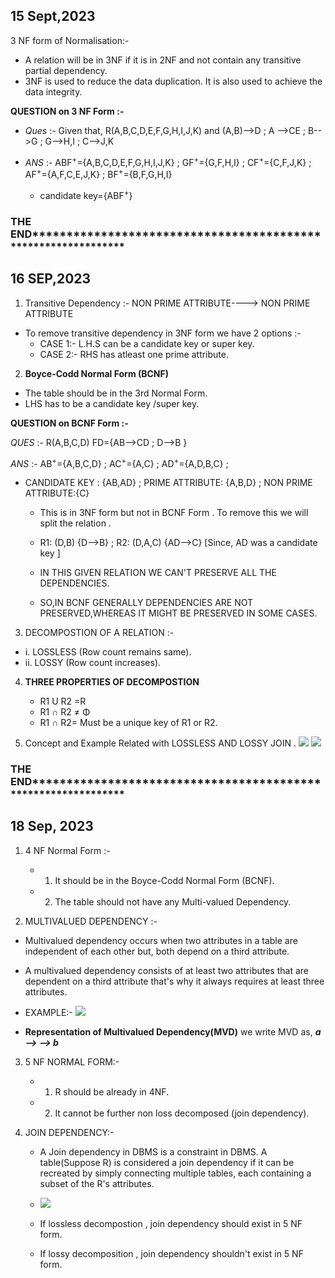 ## 15 Sept,2023

3 NF form of Normalisation:-
 * A relation will be in 3NF if it is in 2NF and not contain any transitive partial dependency.
 * 3NF is used to reduce the data duplication. It is also used to achieve the data integrity.

**QUESTION on 3 NF Form :-**

* *Ques* :- Given that, R(A,B,C,D,E,F,G,H,I,J,K) 
          and (A,B)-->D ; A -->CE ; B-->G ; G-->H,I ;  C-->J,K

* *ANS* :- ABF<sup>+</sup>={A,B,C,D,E,F,G,H,I,J,K} ; GF<sup>+</sup>={G,F,H,I} ; CF<sup>+</sup>={C,F,J,K}
        ; AF<sup>+</sup>={A,F,C,E,J,K} ;  BF<sup>+</sup>={B,F,G,H,I}
  * candidate key={ABF<sup>+</sup>}

### THE END**************************************************************

## 16 SEP,2023

1. Transitive Dependency :- NON PRIME ATTRIBUTE----> NON PRIME ATTRIBUTE

 * To remove transitive dependency in 3NF form we have 2 options :-
   * CASE 1:- L.H.S can be a candidate key or super key.
   * CASE 2:- RHS has atleast one prime attribute.

2.  **Boyce-Codd Normal Form (BCNF)**
  * The table should be in the 3rd Normal Form.
  * LHS has to be a candidate key /super key.

**QUESTION on BCNF Form :-**

*QUES* :- R(A,B,C,D)  FD={AB-->CD ; D-->B }

 *ANS* :- AB<sup>+</sup>={A,B,C,D} ; AC<sup>+</sup>={A,C} ; AD<sup>+</sup>={A,D,B,C} ;

  * CANDIDATE KEY : {AB,AD} ; PRIME ATTRIBUTE: {A,B,D} ; NON PRIME ATTRIBUTE:{C}

    * This is in 3NF form but not in BCNF Form . To remove this we will split the relation .
   
    * R1: (D,B)  {D-->B}          ;   R2: (D,A,C)  {AD-->C}  [Since, AD was a candidate key ]
   
    * IN THIS GIVEN RELATION WE CAN'T PRESERVE ALL THE DEPENDENCIES.
    * SO,IN BCNF GENERALLY DEPENDENCIES ARE NOT PRESERVED,WHEREAS IT MIGHT BE PRESERVED IN SOME CASES.
   
 3. DECOMPOSTION OF A RELATION :-
  * i. LOSSLESS (Row count remains same).
  * ii. LOSSY (Row count increases).

4. **THREE PROPERTIES OF DECOMPOSTION**
   * R1 U R2 =R
   * R1 ∩ R2 ≠ Φ
   * R1 ∩ R2= Must be a unique key of R1 or R2.
  
5. Concept and Example Related with LOSSLESS AND LOSSY JOIN .
   <img src="https://slideplayer.com/slide/13441100/80/images/5/Lossless-Join+Decomposition.jpg">
   <img src ="https://i.ytimg.com/vi/CSqsjqLnfVo/maxresdefault.jpg">

### THE END**************************************************************


## 18 Sep, 2023

1. 4 NF Normal Form :-
   * 1. It should be in the Boyce-Codd Normal Form (BCNF).
   * 2. The table should not have any Multi-valued Dependency.
    
2. MULTIVALUED DEPENDENCY :-
  * Multivalued dependency occurs when two attributes in a table are independent of each other but, both depend on a third 
     attribute.
  * A multivalued dependency consists of at least two attributes that are dependent on a third attribute that's why it 
      always requires at least three attributes.

  * EXAMPLE:-  <img src="https://scaler.com/topics/images/mvd.webp">
  * **Representation of Multivalued Dependency(MVD)**
      we write MVD as,
                       ***a --> --> b***

3. 5 NF NORMAL FORM:-
   * 1. R should be already in 4NF. 
   *  2. It cannot be further non loss decomposed (join dependency).

4. JOIN DEPENDENCY:-
   * A Join dependency in DBMS is a constraint in DBMS. A table(Suppose R) is considered a join dependency if it can be recreated by simply connecting multiple tables, each containing a subset of the R's attributes.
  
   * <img src="https://haygot.s3.amazonaws.com/questions/927726_917378_ans_b144504ad2ff40c2815816979eac2697.PNG">

   * If lossless decompostion , join dependency should exist in 5 NF form.
   * If lossy decomposition , join dependency shouldn't exist in 5 NF form. 
       
